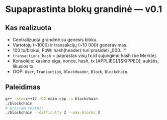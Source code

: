 
# Supaprastinta blokų grandinė — v0.1

## Kas realizuota
- Centralizuota grandinė su genesis bloku.
- Vartotojų (~1000) ir transakcijų (~10 000) generavimas.
- 100 tx/blokui, PoW: hash(header) turi prasidėti „000…“.
- `transactions_hash` = paprastas visų tx.id sujungimo hash (be Merkle).
- Konsolėje: kasimo eiga, nonce, hash, tx [APPLIED]/[SKIPPED], aukštis, likusios tx.
- OOP: `User`, `Transaction`, `BlockHeader`, `Block`, `Blockchain`.

## Paleidimas
```bash
g++ -std=c++17 -O2 main.cpp -o blockchain
./blockchain
# Greitam testui:
./blockchain --difficulty 2 --max-blocks 3

